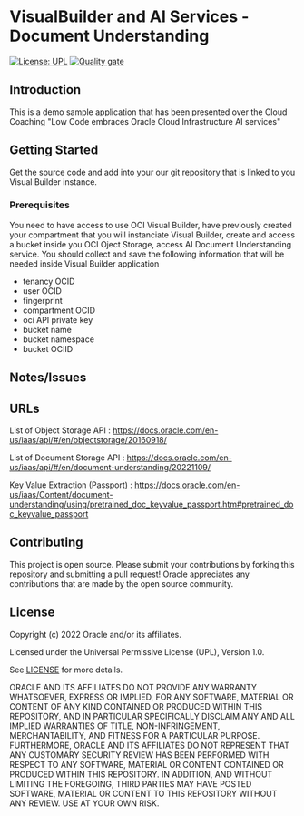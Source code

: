 # VisualBuilder and AI Services - Document Understanding

[![License: UPL](https://img.shields.io/badge/license-UPL-green)](https://img.shields.io/badge/license-UPL-green) [![Quality gate](https://sonarcloud.io/api/project_badges/quality_gate?project=oracle-devrel_test)](https://sonarcloud.io/dashboard?id=oracle-devrel_test)


## Introduction
This is a demo sample application that has been presented over the Cloud Coaching "Low Code embraces Oracle Cloud Infrastructure AI services"

## Getting Started
Get the source code and add into your our git repository that is linked to you Visual Builder instance. 

### Prerequisites
You need to have access to use OCI Visual Builder, have previously created your compartment that you will instanciate Visual Builder, create and access a bucket inside you OCI Oject Storage, access AI Document Understanding service. 
You should collect and save the following information that will be needed inside Visual Builder application
- tenancy OCID
- user OCID
- fingerprint
- compartment OCID
- oci API private key
- bucket name
- bucket namespace
- bucket OCIID

## Notes/Issues

## URLs
List of Object Storage API : https://docs.oracle.com/en-us/iaas/api/#/en/objectstorage/20160918/

List of Document Storage API : https://docs.oracle.com/en-us/iaas/api/#/en/document-understanding/20221109/

Key Value Extraction (Passport) : https://docs.oracle.com/en-us/iaas/Content/document-understanding/using/pretrained_doc_keyvalue_passport.htm#pretrained_doc_keyvalue_passport


## Contributing
This project is open source.  Please submit your contributions by forking this repository and submitting a pull request!  Oracle appreciates any contributions that are made by the open source community.

## License
Copyright (c) 2022 Oracle and/or its affiliates.

Licensed under the Universal Permissive License (UPL), Version 1.0.

See [LICENSE](LICENSE) for more details.

ORACLE AND ITS AFFILIATES DO NOT PROVIDE ANY WARRANTY WHATSOEVER, EXPRESS OR IMPLIED, FOR ANY SOFTWARE, MATERIAL OR CONTENT OF ANY KIND CONTAINED OR PRODUCED WITHIN THIS REPOSITORY, AND IN PARTICULAR SPECIFICALLY DISCLAIM ANY AND ALL IMPLIED WARRANTIES OF TITLE, NON-INFRINGEMENT, MERCHANTABILITY, AND FITNESS FOR A PARTICULAR PURPOSE.  FURTHERMORE, ORACLE AND ITS AFFILIATES DO NOT REPRESENT THAT ANY CUSTOMARY SECURITY REVIEW HAS BEEN PERFORMED WITH RESPECT TO ANY SOFTWARE, MATERIAL OR CONTENT CONTAINED OR PRODUCED WITHIN THIS REPOSITORY. IN ADDITION, AND WITHOUT LIMITING THE FOREGOING, THIRD PARTIES MAY HAVE POSTED SOFTWARE, MATERIAL OR CONTENT TO THIS REPOSITORY WITHOUT ANY REVIEW. USE AT YOUR OWN RISK. 
